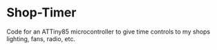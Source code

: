# Shop-Timer
Code for an ATTiny85 microcontroller to give time controls to my shops lighting, fans, radio, etc. 
